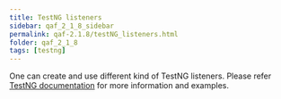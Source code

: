 ```yaml
---
title: TestNG listeners
sidebar: qaf_2_1_8_sidebar
permalink: qaf-2.1.8/testNG_listeners.html
folder: qaf_2_1_8
tags: [testng]
---
```


One can create and use different kind of TestNG listeners. Please refer [TestNG documentation](http://testng.org/doc/documentation-main.html#testng-listeners) for more information and examples.


